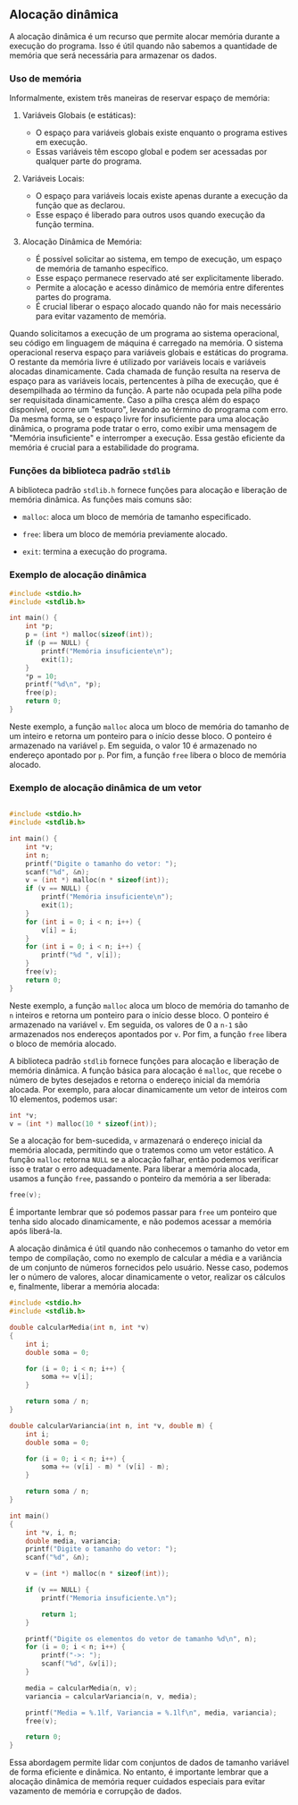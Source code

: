 ## Alocação dinâmica

A alocação dinâmica é um recurso que permite alocar memória durante a execução do programa. Isso é útil quando não sabemos a quantidade de memória que será necessária para armazenar os dados.

### Uso de memória

Informalmente, existem três maneiras de reservar espaço de memória:

1. Variáveis Globais (e estáticas):

    - O espaço para variáveis globais existe enquanto o programa estives em execução.
    - Essas variáveis têm escopo global e podem ser acessadas por qualquer parte do programa.

2. Variáveis Locais:

    - O espaço para variáveis locais existe apenas durante a execução da função que as declarou.
    - Esse espaço é liberado para outros usos quando execução da função termina.

3. Alocação Dinâmica de Memória:
    - É possível solicitar ao sistema, em tempo de execução, um espaço de memória de tamanho específico.
    - Esse espaço permanece reservado até ser explicitamente liberado.
    - Permite a alocação e acesso dinâmico de memória entre diferentes partes do programa.
    - É crucial liberar o espaço alocado quando não for mais necessário para evitar vazamento de memória.


Quando solicitamos a execução de um programa ao sistema operacional, seu código em linguagem de máquina é 
carregado na memória. O sistema operacional reserva espaço para variáveis globais e estáticas do programa. 
O restante da memória livre é utilizado por variáveis locais e variáveis alocadas dinamicamente. Cada chamada 
de função resulta na reserva de espaço para as variáveis locais, pertencentes à pilha de execução, que é 
desempilhada ao término da função. A parte não ocupada pela pilha pode ser requisitada dinamicamente. Caso a 
pilha cresça além do espaço disponível, ocorre um "estouro", levando ao término do programa com erro. Da mesma 
forma, se o espaço livre for insuficiente para uma alocação dinâmica, o programa pode tratar o erro, como exibir 
uma mensagem de "Memória insuficiente" e interromper a execução. Essa gestão eficiente da memória é crucial para 
a estabilidade do programa.


### Funções da biblioteca padrão `stdlib`

A biblioteca padrão `stdlib.h` fornece funções para alocação e liberação de memória dinâmica. As funções mais
comuns são:

- `malloc`: aloca um bloco de memória de tamanho especificado.

- `free`: libera um bloco de memória previamente alocado.

- `exit`: termina a execução do programa.

### Exemplo de alocação dinâmica

```c
#include <stdio.h>
#include <stdlib.h>

int main() {
    int *p;
    p = (int *) malloc(sizeof(int));
    if (p == NULL) {
        printf("Memória insuficiente\n");
        exit(1);
    }
    *p = 10;
    printf("%d\n", *p);
    free(p);
    return 0;
}
```

Neste exemplo, a função `malloc` aloca um bloco de memória do tamanho de um inteiro e retorna um ponteiro para
o início desse bloco. O ponteiro é armazenado na variável `p`. Em seguida, o valor 10 é armazenado no endereço
apontado por `p`. Por fim, a função `free` libera o bloco de memória alocado.

### Exemplo de alocação dinâmica de um vetor

```c

#include <stdio.h>
#include <stdlib.h>

int main() {
    int *v;
    int n;
    printf("Digite o tamanho do vetor: ");
    scanf("%d", &n);
    v = (int *) malloc(n * sizeof(int));
    if (v == NULL) {
        printf("Memória insuficiente\n");
        exit(1);
    }
    for (int i = 0; i < n; i++) {
        v[i] = i;
    }
    for (int i = 0; i < n; i++) {
        printf("%d ", v[i]);
    }
    free(v);
    return 0;
}
```

Neste exemplo, a função `malloc` aloca um bloco de memória do tamanho de `n` inteiros e retorna um ponteiro
para o início desse bloco. O ponteiro é armazenado na variável `v`. Em seguida, os valores de 0 a `n-1` são
armazenados nos endereços apontados por `v`. Por fim, a função `free` libera o bloco de memória alocado.


A biblioteca padrão `stdlib` fornece funções para alocação e liberação de memória dinâmica. A função básica 
para alocação é `malloc`, que recebe o número de bytes desejados e retorna o endereço inicial da memória alocada. 
Por exemplo, para alocar dinamicamente um vetor de inteiros com 10 elementos, podemos usar:

```c
int *v;
v = (int *) malloc(10 * sizeof(int));
```

Se a alocação for bem-sucedida, `v` armazenará o endereço inicial da memória alocada, permitindo que o tratemos 
como um vetor estático. A função `malloc` retorna `NULL` se a alocação falhar, então podemos verificar isso e tratar
 o erro adequadamente. Para liberar a memória alocada, usamos a função `free`, passando o ponteiro da memória a ser 
 liberada:

```c
free(v);
```

É importante lembrar que só podemos passar para `free` um ponteiro que tenha sido alocado dinamicamente, e não podemos 
acessar a memória após liberá-la.

A alocação dinâmica é útil quando não conhecemos o tamanho do vetor em tempo de compilação, como no exemplo de calcular a 
média e a variância de um conjunto de números fornecidos pelo usuário. Nesse caso, podemos ler o número de valores, alocar dinamicamente o vetor, realizar os cálculos e, finalmente, liberar a memória alocada:

```c
#include <stdio.h>
#include <stdlib.h>

double calcularMedia(int n, int *v)
{
    int i;
    double soma = 0;

    for (i = 0; i < n; i++) {
        soma += v[i];
    }

    return soma / n;
}

double calcularVariancia(int n, int *v, double m) {
    int i;
    double soma = 0;

    for (i = 0; i < n; i++) {
        soma += (v[i] - m) * (v[i] - m);
    }

    return soma / n;
}

int main()
{
    int *v, i, n;
    double media, variancia;
    printf("Digite o tamanho do vetor: ");
    scanf("%d", &n);

    v = (int *) malloc(n * sizeof(int));

    if (v == NULL) {
        printf("Memoria insuficiente.\n");

        return 1;
    }

    printf("Digite os elementos do vetor de tamanho %d\n", n);
    for (i = 0; i < n; i++) {
        printf("->: ");
        scanf("%d", &v[i]);
    }

    media = calcularMedia(n, v);
    variancia = calcularVariancia(n, v, media);

    printf("Media = %.1lf, Variancia = %.1lf\n", media, variancia);
    free(v);

    return 0;
}
```
Essa abordagem permite lidar com conjuntos de dados de tamanho variável de forma eficiente e dinâmica. No entanto, 
é importante lembrar que a alocação dinâmica de memória requer cuidados especiais para evitar vazamento de memória 
e corrupção de dados.